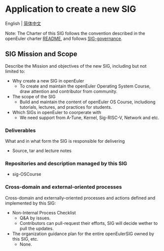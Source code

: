 
# Application to create a new SIG
English | [简体中文](./sig-template_cn.md)


Note: The Charter of this SIG follows the convention described in the openEuler charter [README](/en/governance/README.md), and follows [SIG-governance](/en/technical-committee/governance/SIG-governance.md).

## SIG Mission and Scope

Describe the Mission and objectives of the new SIG, including but not limited to:

- Why create a new SIG in openEuler
  - To create and maintain the openEuler Operating System Course, draw attention and contributor from community.
- The scope of the SIG
  - Build and maintain the content of openEuler OS Course, includiong tutorials, lectures, and practices for students.
- Which SIGs in openEuler to coorperate with
  - We need support from A-Tune, Kernel, Sig-RISC-V, Network and etc.


### Deliverables

What and in what form the SIG is responsible for delivering

- Source, tar and lecture notes
 

### Repositories and description managed by this SIG

- sig-OSCourse

### Cross-domain and external-oriented processes

Cross-domain and externally-oriented processes and actions defined and implemented by this SIG:

- Non-Internal Process Checklist
  - Q&A by issues.
  - Contributors can pull-request their efforts, SIG will decide wether to pull the updates.
- The organization guidance plan for the entire openEulerSIG owned by this SIG, etc.
  - None.

